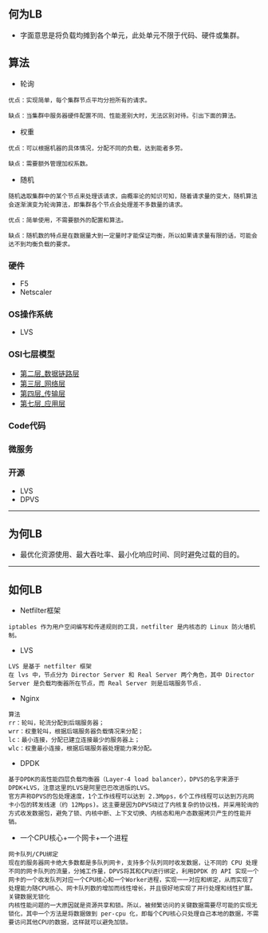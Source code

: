 ## 何为LB
* 字面意思是将负载均摊到各个单元，此处单元不限于代码、硬件或集群。

## 算法

* 轮询
```
优点：实现简单，每个集群节点平均分担所有的请求。

缺点：当集群中服务器硬件配置不同、性能差别大时，无法区别对待。引出下面的算法。
```
* 权重
```
优点：可以根据机器的具体情况，分配不同的负载，达到能者多劳。

缺点：需要额外管理加权系数。
```
* 随机
```
随机选取集群中的某个节点来处理该请求，由概率论的知识可知，随着请求量的变大，随机算法会逐渐演变为轮询算法，即集群各个节点会处理差不多数量的请求。

优点：简单使用，不需要额外的配置和算法。

缺点：随机数的特点是在数据量大到一定量时才能保证均衡，所以如果请求量有限的话，可能会达不到均衡负载的要求。
```

### 硬件
* F5
* Netscaler
### OS操作系统
* LVS

### OSI七层模型
* [第二层_数据链路层](.)
* [第三层_网络层](.)
* [第四层_传输层](.)
* [第七层_应用层](.)
### Code代码
### 微服务
### 开源
* LVS
* DPVS

---
## 为何LB
* 最优化资源使用、最大吞吐率、最小化响应时间、同时避免过载的目的。

---
## 如何LB
* Netfilter框架
```
iptables 作为用户空间编写和传递规则的工具，netfilter 是内核态的 Linux 防火墙机制。

```
* LVS
```
LVS 是基于 netfilter 框架
在 lvs 中，节点分为 Director Server 和 Real Server 两个角色，其中 Director Server 是负载均衡器所在节点，而 Real Server 则是后端服务节点.
```
* Nginx
```
算法
rr：轮叫，轮流分配到后端服务器；
wrr：权重轮叫，根据后端服务器负载情况来分配；
lc：最小连接，分配已建立连接最少的服务器上；
wlc：权重最小连接，根据后端服务器处理能力来分配。

```
* DPDK
```
基于DPDK的高性能四层负载均衡器（Layer-4 load balancer），DPVS的名字来源于DPDK+LVS，注意这里的LVS是阿里巴巴改进版的LVS。
官方声称DPVS的包处理速度，1个工作线程可以达到 2.3Mpps，6个工作线程可以达到万兆网卡小包的转发线速（约 12Mpps)。这主要是因为DPVS绕过了内核复杂的协议栈，并采用轮询的方式收发数据包，避免了锁、内核中断、上下文切换、内核态和用户态数据拷贝产生的性能开销。
```
* 一个CPU核心+一个网卡+一个进程
```
网卡队列/CPU绑定
现在的服务器网卡绝大多数都是多队列网卡，支持多个队列同时收发数据，让不同的 CPU 处理不同的网卡队列的流量，分摊工作量，DPVS将其和CPU进行绑定，利用DPDK 的 API 实现一个网卡的一个收发队列对应一个CPU核心和一个Worker进程，实现一一对应和绑定，从而实现了处理能力随CPU核心、网卡队列数的增加而线性增长，并且很好地实现了并行处理和线性扩展。
关键数据无锁化
内核性能问题的一大原因就是资源共享和锁。所以，被频繁访问的关键数据需要尽可能的实现无锁化，其中一个方法是将数据做到 per-cpu 化，即每个CPU核心只处理自己本地的数据，不需要访问其他CPU的数据，这样就可以避免加锁。
```
